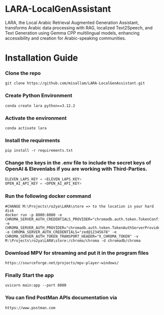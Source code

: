 # LARA-LocalGenAssistant
LARA, the Local Arabic Retrieval Augmented Generation Assistant, transforms Arabic data processing with RAG, localized Text2Speech, and Text Generation using Gemma CPP multilingual models, enhancing accessibility and creation for Arabic-speaking communities.

# Installation Guide

### Clone the repo
```shell
git clone https://github.com/misallam/LARA-LocalGenAssistant.git
``` 

### Create Python Environment
```shell
conda create lara python==3.12.2
```

### Activate the environment
```shell
conda activate lara
```

### Install the requirments
```shell
pip install -r requirements.txt
```

### Change the keys in the .env file to include the secret keys of OpenAI & Elevenlabs if you are working with Third-Parties.
```python
ELEVEN_LAPS_KEY = <ELEVEN_LAPS_KEY>
OPEN_AI_API_KEY = <OPEN_AI_API_KEY>
```

### Run the following docker command

```shell
#CHANGE M:\Projects\ro2ya\LARA\store => to the location in your hard disk
docker run -p 8000:8000 -e CHROMA_SERVER_AUTH_CREDENTIALS_PROVIDER="chromadb.auth.token.TokenConfigServerAuthCredentialsProvider" -e CHROMA_SERVER_AUTH_PROVIDER="chromadb.auth.token.TokenAuthServerProvider" -e CHROMA_SERVER_AUTH_CREDENTIALS="zed@12345678" -e CHROMA_SERVER_AUTH_TOKEN_TRANSPORT_HEADER="X_CHROMA_TOKEN" -v M:\Projects\ro2ya\LARA\store:/chroma/chroma -d chromadb/chroma
```

### Download MPV for streaming and put it in the program files
```shell
https://sourceforge.net/projects/mpv-player-windows/
```

### Finally Start the app
```shell
uvicorn main:app --port 8080
```

### You can find PostMan APIs documentation via 
``` shell
https://www.postman.com
```

